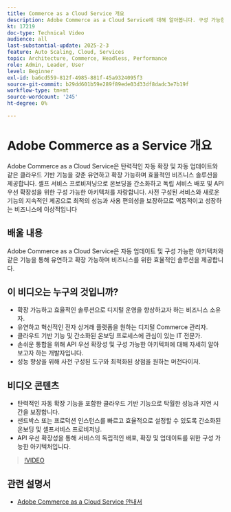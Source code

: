 ```yaml
---
title: Commerce as a Cloud Service 개요
description: Adobe Commerce as a Cloud Service에 대해 알아봅니다. 구성 가능한 아키텍처를 통해 동적 디지털 작업을 위한 유연하고 확장 가능하며 효율적인 솔루션입니다.
kt: 17219
doc-type: Technical Video
audience: all
last-substantial-update: 2025-2-3
feature: Auto Scaling, Cloud, Services
topic: Architecture, Commerce, Headless, Performance
role: Admin, Leader, User
level: Beginner
exl-id: ba6cd559-812f-4985-881f-45a9324095f3
source-git-commit: b29dd601b59e289f89ede03d33df8dadc3e7b19f
workflow-type: tm+mt
source-wordcount: '245'
ht-degree: 0%

---
```


# Adobe Commerce as a Service 개요

Adobe Commerce as a Cloud Service은 탄력적인 자동 확장 및 자동 업데이트와 같은 클라우드 기반 기능을 갖춘 유연하고 확장 가능하며 효율적인 비즈니스 솔루션을 제공합니다. 셀프 서비스 프로비저닝으로 온보딩을 간소화하고 독립 서비스 배포 및 API 우선 확장성을 위한 구성 가능한 아키텍처를 자랑합니다. 사전 구성된 서비스와 새로운 기능의 지속적인 제공으로 최적의 성능과 사용 편의성을 보장하므로 역동적이고 성장하는 비즈니스에 이상적입니다

## 배울 내용

Adobe Commerce as a Cloud Service은 자동 업데이트 및 구성 가능한 아키텍처와 같은 기능을 통해 유연하고 확장 가능하며 비즈니스를 위한 효율적인 솔루션을 제공합니다.

## 이 비디오는 누구의 것입니까?

* 확장 가능하고 효율적인 솔루션으로 디지털 운영을 향상하고자 하는 비즈니스 소유자.
* 유연하고 혁신적인 전자 상거래 플랫폼을 원하는 디지털 Commerce 관리자.
* 클라우드 기반 기능 및 간소화된 온보딩 프로세스에 관심이 있는 IT 전문가.
* 손쉬운 통합을 위해 API 우선 확장성 및 구성 가능한 아키텍처에 대해 자세히 알아보고자 하는 개발자입니다.
* 성능 향상을 위해 사전 구성된 도구와 최적화된 상점을 원하는 머천다이저.

## 비디오 콘텐츠

* 탄력적인 자동 확장 기능을 포함한 클라우드 기반 기능으로 탁월한 성능과 지연 시간을 보장합니다.
* 샌드박스 또는 프로덕션 인스턴스를 빠르고 효율적으로 설정할 수 있도록 간소화된 온보딩 및 셀프서비스 프로비저닝.
* API 우선 확장성을 통해 서비스의 독립적인 배포, 확장 및 업데이트를 위한 구성 가능한 아키텍처입니다.

>[!VIDEO](https://video.tv.adobe.com/v/3443318?learn=on&captions=kor)

## 관련 설명서

* [Adobe Commerce as a Cloud Service 안내서](https://experienceleague.adobe.com/ko/docs/commerce/cloud-service/overview)
